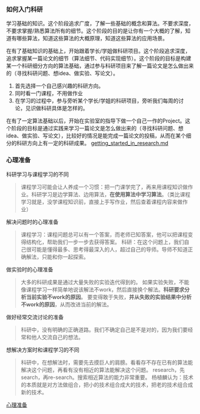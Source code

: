 ### 如何入门科研
学习基础的知识。这个阶段追求广度，了解一些基础的概念和算法。不要求深度，不要求掌握/熟悉算法所有的细节。这个阶段的目的是让你有一个大概的了解，知道有哪些算法，知道这些算法的大概原理，知道这些算法的应用场景。

在有了基础知识的基础上，开始跟着学长/学姐做科研项目。这个阶段追求深度，追求掌握某一篇论文的细节（算法细节、代码实现细节）。这个阶段的目标是构建某一个科研细分方向的算法基础，通过参与科研项目来了解一篇论文是怎么做出来的（寻找科研问题、想idea、做实验、写论文）。
1. 首先选择一个自己感兴趣的科研方向。
2. 同时看一门课程，不用做作业
3. 在学习的过程中，参与旁听某个学长/学姐的科研项目，旁听我们每周的讨论，见识做科研具体是怎样的。

在有了一定算法基础以后，开始在实验室的指导下做一个自己一作的Project。这个阶段的目标是通过实践来学习一篇论文是怎么做出来的（寻找科研问题、想idea、做实验、写论文），比较好的情况是能完成一篇论文的投稿，从而在某个细分的科研方向上有一定的科研成果。
[getting\_started\_in\_research.md](https://github.com/pengsida/learning_research/blob/master/getting_started_in_research.md)

### 心理准备
科研学习与课程学习的不同
>课程学习可能会让人养成一个习惯：把一门课学完了，再来用课程知识做作业。科研学习是边学算法、边用算法，**在使用算法中学习算法**。（类比课程学习就是，没学课程知识前，直接上手写作业，然后查着课程内容来做作业）

解决问题时的心理准备
> 课程学习：课程问题总可以有一个答案，而老师已知答案，他可以把课程变得结构化，帮助我们一步一步去获得答案。
	科研：在这个问题上，我们自己很可能是懂得最多、思考得最深入的人，超过自己的导师。导师不知道正确解法，只能和你一起探索。

做实验时的心理准备
>大多的科研成果是通过大量失败的实验迭代得到的。
>如果实验失败，不能像课程学习一样简单地说该解法不work，然后直接换个解法。**科研要求分析当前实验不work的原因**。
>要变得敢于失败，**并从失败的实验结果中分析不work的原因**，从而改进当前的解法。

做好经常交流讨论的准备
>科研中，没有明确的正确道路。我们不确定自己是不是对的，因为我们要经常和他人交流自己的想法。

想解决方案时和课程学习的不同
>科研中，在想解法时，需要先去摸巨人的肩膀。看看存不存在已有的算法能解决这个问题，再看有没有相近的算法能解决这个问题。
>research，先search，再re-search。搜索相近算法的能力非常重要。
>杨植麟认为：技术的本质就是对方法做组合，把小的技术组合成大的技术，把老的技术组合成新的技术。

[心理准备](https://pengsida.notion.site/a3fe9f17b8af46558cd1112627009c83)
